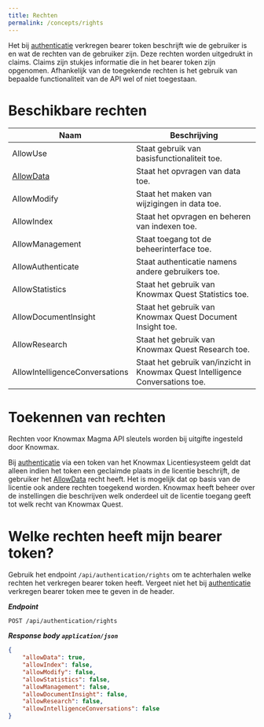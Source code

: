 ```yaml
---
title: Rechten
permalink: /concepts/rights
---
```


Het bij [authenticatie](/concepts/authentication) verkregen bearer token beschrijft wie de gebruiker is en wat de rechten van de gebruiker zijn. Deze rechten worden uitgedrukt in claims. Claims zijn stukjes informatie die in het bearer token zijn opgenomen. Afhankelijk van de toegekende rechten is het gebruik van bepaalde functionaliteit van de API wel of niet toegestaan.

# Beschikbare rechten

| Naam | Beschrijving |
| --- | --- |
| AllowUse | Staat gebruik van basisfunctionaliteit toe. |
| [AllowData](/concepts/rights-allowdata) | Staat het opvragen van data toe. |
| AllowModify | Staat het maken van wijzigingen in data toe. |
| AllowIndex | Staat het opvragen en beheren van indexen toe. |
| AllowManagement | Staat toegang tot de beheerinterface toe. |
| AllowAuthenticate | Staat authenticatie namens andere gebruikers toe. |
| AllowStatistics | Staat het gebruik van Knowmax Quest Statistics toe. |
| AllowDocumentInsight | Staat het gebruik van Knowmax Quest Document Insight toe. |
| AllowResearch | Staat het gebruik van Knowmax Quest Research toe. |
| AllowIntelligenceConversations | Staat het gebruik van/inzicht in Knowmax Quest Intelligence Conversations toe. |

# Toekennen van rechten
Rechten voor Knowmax Magma API sleutels worden bij uitgifte ingesteld door Knowmax. 

Bij [authenticatie](/concepts/authentication) via een token van het Knowmax Licentiesysteem geldt dat alleen indien het token een geclaimde plaats in de licentie beschrijft, de gebruiker het [AllowData](/concepts/rights-allowdata) recht heeft. Het is mogelijk dat op basis van de licentie ook andere rechten toegekend worden. Knowmax heeft beheer over de instellingen die beschrijven welk onderdeel uit de licentie toegang geeft tot welk recht van Knowmax Quest.

# Welke rechten heeft mijn bearer token?
Gebruik het endpoint ```/api/authentication/rights``` om te achterhalen welke rechten het verkregen bearer token heeft. Vergeet niet het bij [authenticatie](/concepts/authentication) verkregen bearer token mee te geven in de header.

***Endpoint***
```
POST /api/authentication/rights
```

***Response body ```application/json```***
```json
{
    "allowData": true,
    "allowIndex": false,
    "allowModify": false,
    "allowStatistics": false,
    "allowManagement": false,
    "allowDocumentInsight": false,
    "allowResearch": false,
    "allowIntelligenceConversations": false
}
```